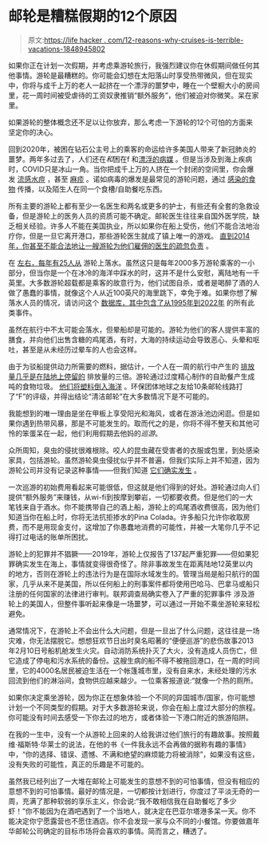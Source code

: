 # 邮轮是糟糕假期的12个原因

> 原文:[https://life hacker . com/12-reasons-why-cruises-is-terrible-vacations-1848945802](https://lifehacker.com/12-reasons-why-cruises-are-terrible-vacations-1848945802)

如果你正在计划一次假期，并考虑乘游轮旅行，我强烈建议你在休假期间做任何其他事情。游轮是最糟糕的。你可能会幻想在太阳落山时享受热带微风，但在现实中，你将与成千上万的老人一起挤在一个漂浮的噩梦中，睡在一个壁橱大小的房间里，花一周时间被受虐待的工资奴隶推销“额外服务”，他们被迫对你微笑。呆在家里。

如果游轮的整体概念还不足以让你放弃，那么考虑一下游轮的12个可怕的方面来坚定你的决心。

回到2020年，被困在钻石公主号上的乘客的命运给许多美国人带来了新冠肺炎的噩梦。两年多过去了，人们还在*和*困在f 和[漂浮的病媒](https://www.cbsnews.com/news/ruby-princess-cruise-ship-princess-covid-19/) 。但是当涉及到海上疾病时，COVID只是冰山一角。当你把成千上万的人挤在一个封闭的空间里，你会爆发 [流感](https://www.ajpmonline.org/article/S0749-3797(13)00587-4/fulltext)[水痘](https://www.cdc.gov/quarantine/cruise/management/guidance-cruise-ships-varicella.html) ，甚至 [麻疹](https://www.nytimes.com/2019/05/02/world/americas/measles-scientology-cruise-ship.html) 。诺如病毒的爆发是最常见的游轮问题，通过 [感染的食物](https://www.nbcnews.com/health/health-news/after-months-norovirus-outbreaks-cruise-ships-smoothie-finally-implicated-n1190031) 传播，以及陌生人在同一个食槽/自助餐吃东西。

所有主要的游轮上都有至少一名医生和两名或更多的护士，有些还有全套的急救设备，但是游轮上的医务人员的资质可能不确定。邮轮医生往往来自国外医学院，缺乏相关经验。许多人不能在美国执业，所以如果你在船上受伤，他们不能合法地治疗你，但是一旦它离开港口，那些游轮医生就成了镇上唯一的游戏。 [直到2014年，你甚至不能合法地让一艘游轮为他们雇佣的医生的疏忽负责](https://miami.cbslocal.com/2021/09/07/cruise-line-lawsuits/) 。

在 [左右，每年有25人从](https://emmacruises.com/cruise-ships-do-stop-if-you-fall-overboard-heres-what-happens) 游轮上落水。虽然这只是每年2000多万游轮乘客的一小部分，但当你是一个在冰冷的海洋中踩水的时，这并不是什么安慰，离陆地有一千英里。大多数游轮超载都是乘客的故意行为，他们试图自杀，或者是喝醉了酒的人做了愚蠢的事情，就像这个人从近100英尺的海里跳下，幸免于难。如果你想了解落水人员的情况，请访问这个 [数据库，其中包含了从1995年到2022年](http://www.cruisejunkie.com/Overboard.html) 的所有此类事件。

虽然在航行中不太可能会落水，但晕船却是可能的。游轮为他们的客人提供丰富的膳食，并向他们出售含糖的鸡尾酒，有时，大海的持续运动会导致恶心、头晕和呕吐，甚至是从未经历过晕车的人也会这样。

由于为驳船提供动力所需要的燃料，据估计，一个人在一周的航行中产生的 [排放量几乎是在陆地上停留的](https://www.greenqueen.com.hk/the-case-against-cruising-how-your-cruise-holiday-is-destroying-the-planet/) 排放量的三倍。游轮通过过度精心制作的自助餐产生成吨的食物垃圾。 [他们将塑料倒入海洋](https://www.forbes.com/sites/trevornace/2019/06/11/carnival-cruise-to-pay-20-million-after-admitting-to-dumping-plastic-waste-in-the-bahamas/?sh=55c0e9803a6f) 。环保团体地球之友给10条邮轮线路打了“F”的评级，并得出结论“清洁邮轮”在大多数情况下是不可能的。

我能想到的唯一理由是坐在甲板上享受阳光和海风，或者在游泳池边闲逛。但是如果你遇到热带风暴，那是不可能发生的。取而代之的是，你将不得不整天和其他可怜的笨蛋呆在一起，他们利用假期去他妈的*巡游*。

众所周知，臭虫的侵扰很难根除。咬人的昆虫藏在受害者的衣服或包里，到处感染家具，包括游轮。虽然游轮臭虫侵扰似乎并不普遍，但我们实际上并不知道，因为游轮公司并没有记录这种事情——但我们知道 [它们确实发生](https://cruiseradio.net/famous-cruise-ship-faces-bedbug-related-crisis/) 。

一次巡游的初始费用看起来可能很低，但这就是他们得到的好处。游轮通过向人们提供“额外服务”来赚钱，从wi-fi到按摩到攀岩，一切都要收费。但是他们的一大笔钱来自于酒水。你不能携带自己的酒上船，游轮上的鸡尾酒收费很高，因为他们知道当你在船上时，你将无法抗拒掺水的Pina Colada。许多船只允许你收取房费，而不是用现金支付，这增加了你愚蠢地消费的可能性，并被一大笔你几乎不记得打过电话的账单所困扰。

游轮上的犯罪并不猖獗——2019年，游轮上仅报告了137起严重犯罪——但如果犯罪确实发生在海上，事情就变得很奇怪了。除非事故发生在距离陆地12英里以内的地方，否则在游轮上的违法行为是在国际水域发生的。管理当局是船只航行的国家，几乎从来不是美国，所以任何船上的刑事案件都将使用巴哈马、巴拿马或船只注册的任何国家的法律进行审判。联邦调查局确实卷入了严重的犯罪事件 涉及游轮上的美国人，但整件事听起来像是一场噩梦，可以通过一开始不乘坐游轮来轻松避免。

通常情况下，在游轮上不会出什么大问题，但是一旦出了什么问题，这往往是一场灾难，你无法摆脱它。想想狂欢节日出时臭名昭著的“便便巡游”的悲伤故事2013年2月10日号船机舱发生火灾。自动消防系统扑灭了大火，没有造成人员伤亡，但它造成了停电和污水系统的备份。这艘生病的船不得不被拖回港口，在一周的时间里，它的4000名居民被迫生活在一个帐篷城市里，没有自来水，未经处理的污水回流到他们的淋浴间，食物供应越来越少。一位乘客报道说:“就像一个热的厕所。

如果你决定乘坐游轮，因为你正在想象体验一个不同的异国城市/国家，你可能想计划一个不同类型的假期。对于大多数游轮来说，你会在船上度过大部分的旅程。你可能没有时间去感受一下你去过的地方，或者体验一下港口附近的旅游陷阱。

在我的一生中，没有一个从游轮上回来的人给我讲过他们旅行的有趣故事。按照戴维·福斯特·华莱士的说法，在他的书《一件我永远不会再做的据称有趣的事情》中，“你的选择、错误、遗憾、不满和绝望的麻烦能力将被消除”，如果没有这些，没有失败的可能性，真正的乐趣是不可能的。

虽然我已经列出了一大堆在邮轮上可能发生的意想不到的可怕事情，但没有相应的意想不到的可怕事情。最好的情况是，一切都按计划进行，你度过了平淡无奇的一周，充满了那种软弱的享乐主义，你会说:“我不敢相信我在自助餐吃了多少虾！”你不能因为在酒吧遇到了一个当地人，就决定在巴亚尔塔港多呆一天。你不能决定你宁愿露营也不愿住酒店。你不会发现一家与众不同的小餐馆。你要做嘉年华邮轮公司确定的目标市场将会喜欢的事情。简而言之，糟透了。